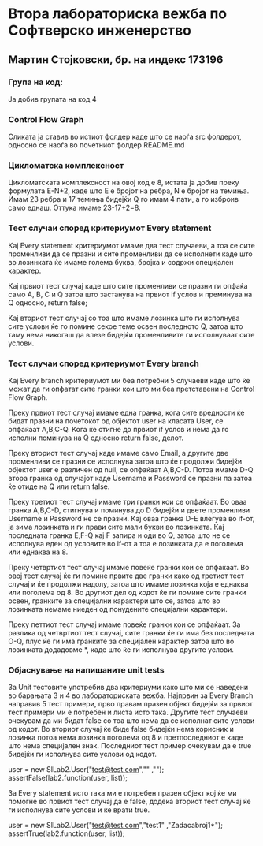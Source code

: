 # Втора лабораториска вежба по Софтверско инженерство

## Мартин Стојковски, бр. на индекс 173196

### Група на код: 

Ја добив групата на код 4

###  Control Flow Graph

Сликата ја ставив во истиот фолдер каде што се наоѓа src фолдерот, односно се наоѓа во почетниот фолдер README.md

### Цикломатска комплексност

Цикломатската комплексност на овој код е 8, истата ја добив преку формулата E-N+2, каде што E е бројот на ребра, N е бројот на темиња. Имам 23 ребра и 17 темиња бидејќи Q го имам 4 пати, а го изброив само еднаш. Оттука имаме 23-17+2=8.

### Тест случаи според критериумот  Every statement 

Кај Every statement критериумот имаме два тест случаеви, а тоа се сите променливи да се празни и сите променливи да се исполнети каде што во лозинката ќе имаме голема буква, бројка и содржи специјален карактер.

Кај првиот тест случај каде што сите променливи се празни ги опфаќа само A, B, C и Q затоа што застанува на првиот if услов и преминува на Q односно, return false; 

Кај вториот тест случај со тоа што имаме лозинка што ги исполнува сите услови ќе го помине секое теме освен последното Q, затоа што таму нема никогаш да влезе бидејќи променливите ги исполнуваат сите услови. 

### Тест случаи според критериумот Every branch

Кај Every branch критериумот ми беа потребни 5 случаеви каде што ќе можат да ги опфатат сите гранки кои што ми беа претставени на Control Flow Graph. 

Преку првиот тест случај имаме една гранка, кога сите вредности ќе бидат празни на почетокот од објектот user на класата User, се опфаќаат A,B,C-Q. Кога ќе стигне до првиот if услов и нема да го исполни поминува на Q односно return false, делот.

Преку вториот тест случај каде имаме само Email, а другите две променливи се празни се исполнува затоа што ќе продолжи бидејќи објектот user е различен од null, се опфаќаат A,B,C-D. Потоа имаме D-Q втора гранка од случајот каде Username и Password се празни па затоа ќе отиде на Q или return false.

Преку третиот тест случај имаме три гранки кои се опфаќаат. Во оваа гранка A,B,C-D, стигнува и поминува до D бидејќи и двете променливи Username и Password не се празни. Кај оваа гранка D-E влегува во if-oт, ја зима лозинката и ги прави сите мали букви во лозинката. Кај последната гранка E,F-Q кај F запира и оди во Q, затоа што не се исполнува еден од условите во if-от а тоа е лозинката да е поголема или еднаква на 8.

Преку четвртиот тест случај имаме повеќе гранки кои се опфаќаат. Во овој тест случај ќе ги помине првите две гранки како од третиот тест случај и ќе продолжи надолу, затоа што имаме лозинка која е еднаква или поголема од 8. Во другиот дел од кодот ќе ги помине сите гранки освен, гранките за специјални карактери што се, затоа што во лозинката немаме ниеден од понудените специјални карактери.

Преку петтиот тест случај имаме повеќе гранки кои се опфаќаат. За разлика од четвртиот тест случај, сите гранки ќе ги има без последната O-Q, плус ќе ги има гранките за специјален карактер затоа што во лозинката додадовме *, каде што ќе ги исполнува другите услови.

### Објаснување на напишаните unit tests

За Unit тестовите употребив два критериуми како што ми се наведени во барањата 3 и 4 во лабораториската вежба. Најпрвин за Every Branch направив 5 тест примери, прво правам празен објект бидејќи за првиот тест примери ми е потребен и листа исто така. Другите тест случаеви очекувам да ми бидат false со тоа што нема да се исполнат сите услови од кодот. Во вториот случај ќе биде false бидејќи нема корисник и лозинка потоа нема лозинка поголема од 8 и претпоследниот е каде што нема специјален знак. Последниот тест пример очекувам да е true бидејќи ги исполнува сите услови од кодот.

 user = new SILab2.User("test@test.com","" ,"");
        assertFalse(lab2.function(user, list));
        
За Every statement исто така ми е потребен празен објект кој ќе ми помогне во првиот тест случај да е false, додека вториот тест случај ќе ги исполнува сите услови и ќе врати true.

  user = new SILab2.User("test@test.com","test1" ,"Zadacabroj1*");
        assertTrue(lab2.function(user, list));
